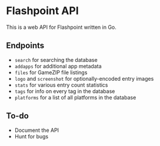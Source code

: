 # Flashpoint API
This is a web API for Flashpoint written in Go.

## Endpoints
* `search` for searching the database
* `addapps` for additional app metadata
* `files` for GameZIP file listings
* `logo` and `screenshot` for optionally-encoded entry images
* `stats` for various entry count statistics
* `tags` for info on every tag in the database
* `platforms` for a list of all platforms in the database

## To-do
* Document the API
* Hunt for bugs